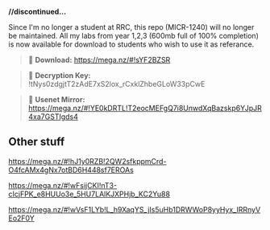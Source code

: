**//discontinued...**

Since I'm no longer a student at RRC, this repo (MICR-1240) will no longer be maintained. All my labs from year 1,2,3 (600mb full of 100% completion) is now available for download to students who wish to use it as referance. 
>:paperclip: **Download:** https://mega.nz/#!sYF2BZSR

>:key: **Decryption Key:** !tNys0zdgjtT2zAdE7xS2lox_rCxklZhbeGLoW33pCwE

>:paperclip: **Usenet Mirror:** https://mega.nz/#!YE0kDRTL!T2eocMEFgQ7i8UnwdXqBazskp6YJpJR4xa7GSTIgds4

Other stuff
---
https://mega.nz/#!hJ1y0RZB!2QW2sfkppmCrd-O4fcAMx4gNx7otBD6H448sf7EROAs 

https://mega.nz/#!wFsijCKI!nT3-cIcjFPK_e8HUUo3e_5HU7LAlKJXPHjb_KC2Yu88

https://mega.nz/#!wVsF1LYb!L_h9XaqYS_jIs5uHb1DRWWoP8yyHyx_IRRnyVEo2F0Y
